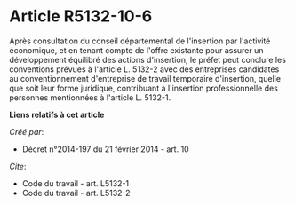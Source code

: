 # Article R5132-10-6

Après consultation du conseil départemental de l'insertion par l'activité économique, et en tenant compte de l'offre
existante pour assurer un développement équilibré des actions d'insertion, le préfet peut conclure les conventions prévues à
l'article L. 5132-2 avec des entreprises candidates au conventionnement d'entreprise de travail temporaire d'insertion,
quelle que soit leur forme juridique, contribuant à l'insertion professionnelle des personnes mentionnées à l'article L.
5132-1.

**Liens relatifs à cet article**

_Créé par_:

  - Décret n°2014-197 du 21 février 2014 - art. 10

_Cite_:

  - Code du travail - art. L5132-1
  - Code du travail - art. L5132-2

